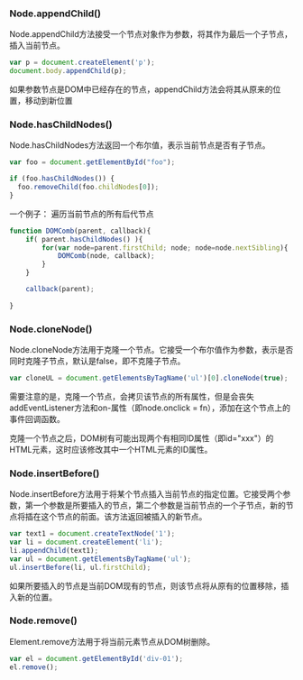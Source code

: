 ### Node.appendChild()

Node.appendChild方法接受一个节点对象作为参数，将其作为最后一个子节点，插入当前节点。

```js
var p = document.createElement('p');
document.body.appendChild(p);
```

如果参数节点是DOM中已经存在的节点，appendChild方法会将其从原来的位置，移动到新位置

### Node.hasChildNodes()

Node.hasChildNodes方法返回一个布尔值，表示当前节点是否有子节点。

```js
var foo = document.getElementById("foo");

if (foo.hasChildNodes()) {
  foo.removeChild(foo.childNodes[0]);
}
```

一个例子： 遍历当前节点的所有后代节点

```js
function DOMComb(parent, callback){
    if( parent.hasChildNodes() ){
        for(var node=parent.firstChild; node; node=node.nextSibling){
            DOMComb(node, callback);
        }
    }

    callback(parent);
    
}
```

### Node.cloneNode()

Node.cloneNode方法用于克隆一个节点。它接受一个布尔值作为参数，表示是否同时克隆子节点，默认是false，即不克隆子节点。

```js
var cloneUL = document.getElementsByTagName('ul')[0].cloneNode(true);
```

需要注意的是，克隆一个节点，会拷贝该节点的所有属性，但是会丧失addEventListener方法和on-属性（即node.onclick = fn），添加在这个节点上的事件回调函数。

克隆一个节点之后，DOM树有可能出现两个有相同ID属性（即id="xxx"）的HTML元素，这时应该修改其中一个HTML元素的ID属性。

### Node.insertBefore()

Node.insertBefore方法用于将某个节点插入当前节点的指定位置。它接受两个参数，第一个参数是所要插入的节点，第二个参数是当前节点的一个子节点，新的节点将插在这个节点的前面。该方法返回被插入的新节点。

```js
var text1 = document.createTextNode('1');
var li = document.createElement('li');
li.appendChild(text1);
var ul = document.getElementsByTagName('ul');
ul.insertBefore(li, ul.firstChild);
```


如果所要插入的节点是当前DOM现有的节点，则该节点将从原有的位置移除，插入新的位置。

### Node.remove()

Element.remove方法用于将当前元素节点从DOM树删除。

```js
var el = document.getElementById('div-01');
el.remove();
```
